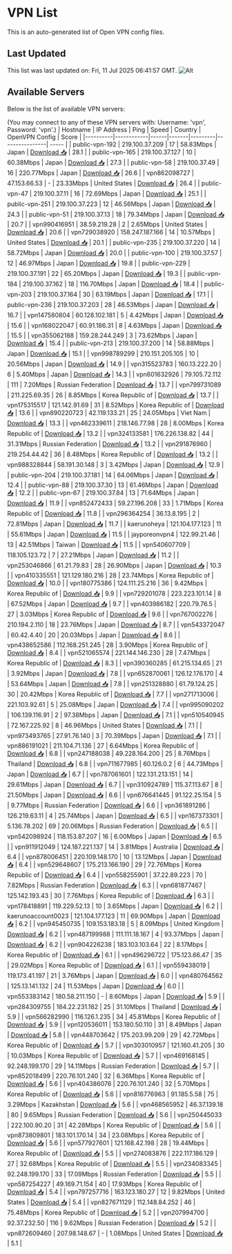 # VPN List

This is an auto-generated list of Open VPN config files.

## Last Updated

This list was last updated on: Fri, 11 Jul 2025 06:41:57 GMT.
![Alt](https://repobeats.axiom.co/api/embed/186b98318ef1479477931607c1ad7d823f12451f.svg "Repobeats analytics image")

## Available Servers

Below is the list of available VPN servers:

(You may connect to any of these VPN servers with: Username: 'vpn', Password: 'vpn'.)
| Hostname | IP Address | Ping | Speed | Country | OpenVPN Config | Score |
|----------|------------|------|-------|---------|----------------| ----- |
| public-vpn-192 | 219.100.37.209 | 17 | 58.83Mbps | Japan | [Download 📥](./configs/server_0_JP.ovpn) | 28.1 |
| public-vpn-165 | 219.100.37.127 | 10 | 60.38Mbps | Japan | [Download 📥](./configs/server_1_JP.ovpn) | 27.3 |
| public-vpn-58 | 219.100.37.49 | 16 | 220.77Mbps | Japan | [Download 📥](./configs/server_2_JP.ovpn) | 26.6 |
| vpn862098727 | 47.153.66.53 | - | 23.33Mbps | United States | [Download 📥](./configs/server_3_US.ovpn) | 26.4 |
| public-vpn-47 | 219.100.37.11 | 16 | 72.69Mbps | Japan | [Download 📥](./configs/server_4_JP.ovpn) | 25.1 |
| public-vpn-251 | 219.100.37.223 | 12 | 46.56Mbps | Japan | [Download 📥](./configs/server_5_JP.ovpn) | 24.3 |
| public-vpn-51 | 219.100.37.13 | 18 | 79.34Mbps | Japan | [Download 📥](./configs/server_6_JP.ovpn) | 20.7 |
| vpn990416951 | 38.59.219.28 | 2 | 2.65Mbps | United States | [Download 📥](./configs/server_7_US.ovpn) | 20.6 |
| vpn729038920 | 158.247.187.166 | 14 | 10.57Mbps | United States | [Download 📥](./configs/server_8_US.ovpn) | 20.1 |
| public-vpn-235 | 219.100.37.220 | 14 | 58.72Mbps | Japan | [Download 📥](./configs/server_9_JP.ovpn) | 20.0 |
| public-vpn-100 | 219.100.37.57 | 12 | 46.97Mbps | Japan | [Download 📥](./configs/server_10_JP.ovpn) | 19.8 |
| public-vpn-229 | 219.100.37.191 | 22 | 65.20Mbps | Japan | [Download 📥](./configs/server_11_JP.ovpn) | 19.3 |
| public-vpn-184 | 219.100.37.162 | 18 | 116.70Mbps | Japan | [Download 📥](./configs/server_12_JP.ovpn) | 18.4 |
| public-vpn-203 | 219.100.37.164 | 30 | 63.19Mbps | Japan | [Download 📥](./configs/server_13_JP.ovpn) | 17.1 |
| public-vpn-236 | 219.100.37.203 | 28 | 46.53Mbps | Japan | [Download 📥](./configs/server_14_JP.ovpn) | 16.7 |
| vpn147580804 | 60.128.102.181 | 5 | 4.42Mbps | Japan | [Download 📥](./configs/server_15_JP.ovpn) | 15.6 |
| vpn168022047 | 60.91.186.31 | 8 | 4.63Mbps | Japan | [Download 📥](./configs/server_16_JP.ovpn) | 15.5 |
| vpn355062188 | 159.28.244.249 | 3 | 73.62Mbps | Japan | [Download 📥](./configs/server_17_JP.ovpn) | 15.4 |
| public-vpn-213 | 219.100.37.200 | 14 | 58.88Mbps | Japan | [Download 📥](./configs/server_18_JP.ovpn) | 15.1 |
| vpn998789299 | 210.151.205.105 | 10 | 20.56Mbps | Japan | [Download 📥](./configs/server_19_JP.ovpn) | 14.9 |
| vpn315523783 | 160.13.222.20 | 6 | 5.40Mbps | Japan | [Download 📥](./configs/server_20_JP.ovpn) | 14.3 |
| vpn601632926 | 79.105.72.112 | 111 | 7.20Mbps | Russian Federation | [Download 📥](./configs/server_21_RU.ovpn) | 13.7 |
| vpn799731089 | 211.225.69.35 | 26 | 8.85Mbps | Korea Republic of | [Download 📥](./configs/server_22_KR.ovpn) | 13.7 |
| vpn175315517 | 121.142.91.69 | 31 | 8.52Mbps | Korea Republic of | [Download 📥](./configs/server_23_KR.ovpn) | 13.6 |
| vpn890220723 | 42.119.133.21 | 25 | 24.05Mbps | Viet Nam | [Download 📥](./configs/server_24_VN.ovpn) | 13.3 |
| vpn462339611 | 218.146.77.98 | 28 | 8.00Mbps | Korea Republic of | [Download 📥](./configs/server_25_KR.ovpn) | 13.2 |
| vpn324133581 | 176.226.138.82 | 44 | 31.31Mbps | Russian Federation | [Download 📥](./configs/server_26_RU.ovpn) | 13.2 |
| vpn291876960 | 219.254.44.42 | 36 | 8.48Mbps | Korea Republic of | [Download 📥](./configs/server_27_KR.ovpn) | 13.2 |
| vpn988328844 | 58.191.30.148 | 3 | 3.42Mbps | Japan | [Download 📥](./configs/server_28_JP.ovpn) | 12.9 |
| public-vpn-204 | 219.100.37.181 | 14 | 64.06Mbps | Japan | [Download 📥](./configs/server_29_JP.ovpn) | 12.4 |
| public-vpn-88 | 219.100.37.30 | 13 | 61.46Mbps | Japan | [Download 📥](./configs/server_30_JP.ovpn) | 12.2 |
| public-vpn-67 | 219.100.37.84 | 13 | 71.64Mbps | Japan | [Download 📥](./configs/server_31_JP.ovpn) | 11.9 |
| vpn852472433 | 59.27.196.208 | 33 | 1.71Mbps | Korea Republic of | [Download 📥](./configs/server_32_KR.ovpn) | 11.8 |
| vpn296364254 | 36.13.8.195 | 2 | 72.81Mbps | Japan | [Download 📥](./configs/server_33_JP.ovpn) | 11.7 |
| kaerunoheya | 121.104.177.123 | 11 | 55.61Mbps | Japan | [Download 📥](./configs/server_34_JP.ovpn) | 11.5 |
| jayporeonvpn4 | 122.99.21.46 | 13 | 42.51Mbps | Taiwan | [Download 📥](./configs/server_35_TW.ovpn) | 11.5 |
| vpn540607709 | 118.105.123.72 | 7 | 27.21Mbps | Japan | [Download 📥](./configs/server_36_JP.ovpn) | 11.2 |
| vpn253046866 | 61.21.79.83 | 28 | 26.90Mbps | Japan | [Download 📥](./configs/server_37_JP.ovpn) | 10.3 |
| vpn410335551 | 121.129.180.216 | 28 | 23.74Mbps | Korea Republic of | [Download 📥](./configs/server_38_KR.ovpn) | 10.0 |
| vpn180775386 | 124.111.25.216 | 36 | 9.42Mbps | Korea Republic of | [Download 📥](./configs/server_39_KR.ovpn) | 9.9 |
| vpn729201078 | 223.223.101.14 | 8 | 67.52Mbps | Japan | [Download 📥](./configs/server_40_JP.ovpn) | 9.7 |
| vpn403986182 | 220.79.76.5 | 27 | 3.03Mbps | Korea Republic of | [Download 📥](./configs/server_41_KR.ovpn) | 9.6 |
| vpn767002276 | 210.194.2.110 | 18 | 23.76Mbps | Japan | [Download 📥](./configs/server_42_JP.ovpn) | 8.7 |
| vpn543372047 | 60.42.4.40 | 20 | 20.03Mbps | Japan | [Download 📥](./configs/server_43_JP.ovpn) | 8.6 |
| vpn438652586 | 112.168.251.245 | 28 | 3.90Mbps | Korea Republic of | [Download 📥](./configs/server_44_KR.ovpn) | 8.4 |
| vpn521065574 | 221.144.146.230 | 28 | 7.47Mbps | Korea Republic of | [Download 📥](./configs/server_45_KR.ovpn) | 8.3 |
| vpn390360285 | 61.215.134.65 | 21 | 3.92Mbps | Japan | [Download 📥](./configs/server_46_JP.ovpn) | 7.8 |
| vpn652870061 | 126.12.176.170 | 4 | 53.64Mbps | Japan | [Download 📥](./configs/server_47_JP.ovpn) | 7.8 |
| vpn251328880 | 61.79.124.25 | 30 | 20.42Mbps | Korea Republic of | [Download 📥](./configs/server_48_KR.ovpn) | 7.7 |
| vpn271713006 | 221.103.92.61 | 5 | 25.08Mbps | Japan | [Download 📥](./configs/server_49_JP.ovpn) | 7.4 |
| vpn995090202 | 106.139.116.91 | 2 | 97.38Mbps | Japan | [Download 📥](./configs/server_50_JP.ovpn) | 7.1 |
| vpn510540945 | 72.167.225.92 | 8 | 46.96Mbps | United States | [Download 📥](./configs/server_51_US.ovpn) | 7.1 |
| vpn973493765 | 27.91.76.140 | 3 | 70.39Mbps | Japan | [Download 📥](./configs/server_52_JP.ovpn) | 7.1 |
| vpn886191021 | 211.104.71.136 | 27 | 6.64Mbps | Korea Republic of | [Download 📥](./configs/server_53_KR.ovpn) | 6.8 |
| vpn247188038 | 49.228.164.200 | 25 | 8.76Mbps | Thailand | [Download 📥](./configs/server_54_TH.ovpn) | 6.8 |
| vpn711677985 | 60.126.0.2 | 6 | 44.73Mbps | Japan | [Download 📥](./configs/server_55_JP.ovpn) | 6.7 |
| vpn787061601 | 122.131.213.151 | 14 | 29.61Mbps | Japan | [Download 📥](./configs/server_56_JP.ovpn) | 6.7 |
| vpn310924789 | 115.37.113.67 | 8 | 21.50Mbps | Japan | [Download 📥](./configs/server_57_JP.ovpn) | 6.6 |
| vpn676641445 | 91.122.25.154 | 5 | 9.77Mbps | Russian Federation | [Download 📥](./configs/server_58_RU.ovpn) | 6.6 |
| vpn361891286 | 126.219.63.11 | 4 | 25.74Mbps | Japan | [Download 📥](./configs/server_59_JP.ovpn) | 6.5 |
| vpn167373301 | 5.136.78.202 | 69 | 20.06Mbps | Russian Federation | [Download 📥](./configs/server_60_RU.ovpn) | 6.5 |
| vpn542098924 | 118.153.87.207 | 16 | 6.00Mbps | Japan | [Download 📥](./configs/server_61_JP.ovpn) | 6.5 |
| vpn911912049 | 124.187.221.137 | 14 | 3.81Mbps | Australia | [Download 📥](./configs/server_62_AU.ovpn) | 6.4 |
| vpn878006451 | 220.109.148.170 | 10 | 13.12Mbps | Japan | [Download 📥](./configs/server_63_JP.ovpn) | 6.4 |
| vpn529648607 | 175.213.166.190 | 29 | 72.76Mbps | Korea Republic of | [Download 📥](./configs/server_64_KR.ovpn) | 6.4 |
| vpn558255901 | 37.22.89.223 | 70 | 7.82Mbps | Russian Federation | [Download 📥](./configs/server_65_RU.ovpn) | 6.3 |
| vpn681877467 | 125.142.193.43 | 30 | 7.76Mbps | Korea Republic of | [Download 📥](./configs/server_66_KR.ovpn) | 6.3 |
| vpn178418891 | 119.229.52.13 | 10 | 3.65Mbps | Japan | [Download 📥](./configs/server_67_JP.ovpn) | 6.2 |
| kaerunoaccount0023 | 121.104.177.123 | 11 | 69.90Mbps | Japan | [Download 📥](./configs/server_68_JP.ovpn) | 6.2 |
| vpn945450735 | 109.153.183.18 | 5 | 8.09Mbps | United Kingdom | [Download 📥](./configs/server_69_GB.ovpn) | 6.2 |
| vpn487199988 | 111.111.18.167 | 4 | 93.37Mbps | Japan | [Download 📥](./configs/server_70_JP.ovpn) | 6.2 |
| vpn904226238 | 183.103.103.64 | 22 | 8.17Mbps | Korea Republic of | [Download 📥](./configs/server_71_KR.ovpn) | 6.1 |
| vpn496296722 | 175.123.66.47 | 35 | 29.02Mbps | Korea Republic of | [Download 📥](./configs/server_72_KR.ovpn) | 6.1 |
| vpn559438019 | 119.173.41.197 | 21 | 3.76Mbps | Japan | [Download 📥](./configs/server_73_JP.ovpn) | 6.0 |
| vpn480764562 | 125.13.141.132 | 24 | 11.53Mbps | Japan | [Download 📥](./configs/server_74_JP.ovpn) | 6.0 |
| vpn553383142 | 180.58.211.150 | - | 8.60Mbps | Japan | [Download 📥](./configs/server_75_JP.ovpn) | 5.9 |
| vpn284309755 | 184.22.231.182 | 25 | 31.10Mbps | Thailand | [Download 📥](./configs/server_76_TH.ovpn) | 5.9 |
| vpn566282990 | 116.126.1.235 | 34 | 45.81Mbps | Korea Republic of | [Download 📥](./configs/server_77_KR.ovpn) | 5.9 |
| vpn120536011 | 153.180.50.110 | 31 | 8.49Mbps | Japan | [Download 📥](./configs/server_78_JP.ovpn) | 5.8 |
| vpn448703642 | 175.203.99.209 | 29 | 42.72Mbps | Korea Republic of | [Download 📥](./configs/server_79_KR.ovpn) | 5.7 |
| vpn303010957 | 121.160.41.205 | 30 | 10.03Mbps | Korea Republic of | [Download 📥](./configs/server_80_KR.ovpn) | 5.7 |
| vpn469168145 | 92.248.199.170 | 29 | 14.11Mbps | Russian Federation | [Download 📥](./configs/server_81_RU.ovpn) | 5.7 |
| vpn852018499 | 220.76.101.240 | 32 | 6.36Mbps | Korea Republic of | [Download 📥](./configs/server_82_KR.ovpn) | 5.6 |
| vpn404386076 | 220.76.101.240 | 32 | 5.70Mbps | Korea Republic of | [Download 📥](./configs/server_83_KR.ovpn) | 5.6 |
| vpn816776963 | 91.185.5.58 | 75 | 3.29Mbps | Kazakhstan | [Download 📥](./configs/server_84_KZ.ovpn) | 5.6 |
| vpn468565952 | 46.37.139.18 | 80 | 9.65Mbps | Russian Federation | [Download 📥](./configs/server_85_RU.ovpn) | 5.6 |
| vpn250445033 | 222.100.90.20 | 31 | 42.28Mbps | Korea Republic of | [Download 📥](./configs/server_86_KR.ovpn) | 5.6 |
| vpn873809801 | 183.101.170.14 | 34 | 23.08Mbps | Korea Republic of | [Download 📥](./configs/server_87_KR.ovpn) | 5.6 |
| vpn577927601 | 121.168.42.198 | 28 | 19.44Mbps | Korea Republic of | [Download 📥](./configs/server_88_KR.ovpn) | 5.5 |
| vpn274083876 | 222.117.186.129 | 27 | 32.68Mbps | Korea Republic of | [Download 📥](./configs/server_89_KR.ovpn) | 5.5 |
| vpn234083345 | 92.248.199.170 | 33 | 17.09Mbps | Russian Federation | [Download 📥](./configs/server_90_RU.ovpn) | 5.5 |
| vpn587254227 | 49.169.71.154 | 40 | 17.93Mbps | Korea Republic of | [Download 📥](./configs/server_91_KR.ovpn) | 5.4 |
| vpn797257716 | 163.123.180.27 | 12 | 9.82Mbps | United States | [Download 📥](./configs/server_92_US.ovpn) | 5.4 |
| vpn827671129 | 112.148.84.252 | 46 | 75.48Mbps | Korea Republic of | [Download 📥](./configs/server_93_KR.ovpn) | 5.2 |
| vpn207994700 | 92.37.232.50 | 116 | 9.62Mbps | Russian Federation | [Download 📥](./configs/server_94_RU.ovpn) | 5.2 |
| vpn872609460 | 207.98.148.67 | - | 1.08Mbps | United States | [Download 📥](./configs/server_95_US.ovpn) | 5.1 |
